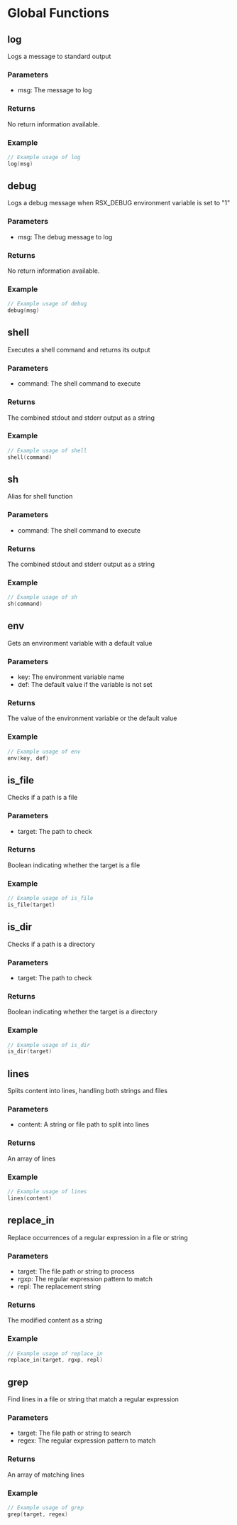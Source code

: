 # Global Functions

## log

Logs a message to standard output 

### Parameters

- msg: The message to log

### Returns

No return information available.

### Example

```go
// Example usage of log
log(msg)
```

## debug

Logs a debug message when RSX_DEBUG environment variable is set to "1" 

### Parameters

- msg: The debug message to log

### Returns

No return information available.

### Example

```go
// Example usage of debug
debug(msg)
```

## shell

Executes a shell command and returns its output 

### Parameters

- command: The shell command to execute

### Returns

The combined stdout and stderr output as a string

### Example

```go
// Example usage of shell
shell(command)
```

## sh

Alias for shell function 

### Parameters

- command: The shell command to execute

### Returns

The combined stdout and stderr output as a string

### Example

```go
// Example usage of sh
sh(command)
```

## env

Gets an environment variable with a default value 

### Parameters

- key: The environment variable name
- def: The default value if the variable is not set

### Returns

The value of the environment variable or the default value

### Example

```go
// Example usage of env
env(key, def)
```

## is_file

Checks if a path is a file 

### Parameters

- target: The path to check

### Returns

Boolean indicating whether the target is a file

### Example

```go
// Example usage of is_file
is_file(target)
```

## is_dir

Checks if a path is a directory 

### Parameters

- target: The path to check

### Returns

Boolean indicating whether the target is a directory

### Example

```go
// Example usage of is_dir
is_dir(target)
```

## lines

Splits content into lines, handling both strings and files 

### Parameters

- content: A string or file path to split into lines

### Returns

An array of lines

### Example

```go
// Example usage of lines
lines(content)
```

## replace_in

Replace occurrences of a regular expression in a file or string 

### Parameters

- target: The file path or string to process
- rgxp: The regular expression pattern to match
- repl: The replacement string

### Returns

The modified content as a string

### Example

```go
// Example usage of replace_in
replace_in(target, rgxp, repl)
```

## grep

Find lines in a file or string that match a regular expression 

### Parameters

- target: The file path or string to search
- regex: The regular expression pattern to match

### Returns

An array of matching lines

### Example

```go
// Example usage of grep
grep(target, regex)
```
